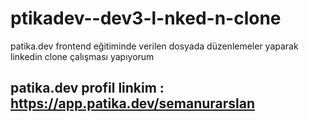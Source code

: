# ptikadev--dev3-l-nked-n-clone
patika.dev frontend eğitiminde verilen dosyada düzenlemeler yaparak linkedin clone çalışması yapıyorum
## patika.dev profil linkim : https://app.patika.dev/semanurarslan
